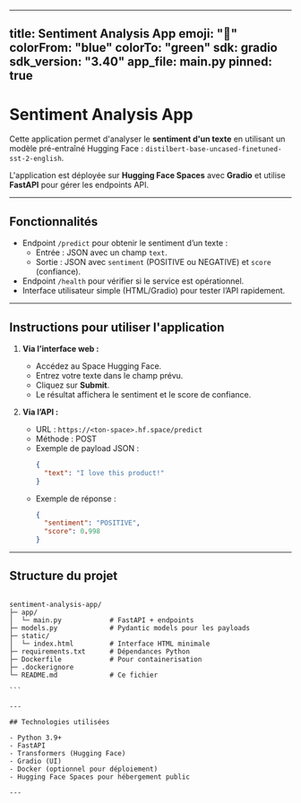 

---
title: Sentiment Analysis App
emoji: "🧠"
colorFrom: "blue"
colorTo: "green"
sdk: gradio
sdk_version: "3.40"
app_file: main.py
pinned: true
---

# Sentiment Analysis App

Cette application permet d'analyser le **sentiment d'un texte** en utilisant un modèle pré-entraîné Hugging Face : `distilbert-base-uncased-finetuned-sst-2-english`.

L'application est déployée sur **Hugging Face Spaces** avec **Gradio** et utilise **FastAPI** pour gérer les endpoints API.

---

## Fonctionnalités

- Endpoint `/predict` pour obtenir le sentiment d’un texte :
  - Entrée : JSON avec un champ `text`.
  - Sortie : JSON avec `sentiment` (POSITIVE ou NEGATIVE) et `score` (confiance).
- Endpoint `/health` pour vérifier si le service est opérationnel.
- Interface utilisateur simple (HTML/Gradio) pour tester l’API rapidement.

---

## Instructions pour utiliser l'application

1. **Via l’interface web :**
   - Accédez au Space Hugging Face.
   - Entrez votre texte dans le champ prévu.
   - Cliquez sur **Submit**.
   - Le résultat affichera le sentiment et le score de confiance.

2. **Via l’API :**
   - URL : `https://<ton-space>.hf.space/predict`
   - Méthode : POST
   - Exemple de payload JSON :
     ```json
     {
       "text": "I love this product!"
     }
     ```
   - Exemple de réponse :
     ```json
     {
       "sentiment": "POSITIVE",
       "score": 0.998
     }
     ```

---

## Structure du projet

````

sentiment-analysis-app/
├─ app/
│  └─ main.py            # FastAPI + endpoints
├─ models.py             # Pydantic models pour les payloads
├─ static/
│  └─ index.html         # Interface HTML minimale
├─ requirements.txt      # Dépendances Python
├─ Dockerfile            # Pour containerisation
├─ .dockerignore
└─ README.md             # Ce fichier

```

---

## Technologies utilisées

- Python 3.9+
- FastAPI
- Transformers (Hugging Face)
- Gradio (UI)
- Docker (optionnel pour déploiement)
- Hugging Face Spaces pour hébergement public

---
